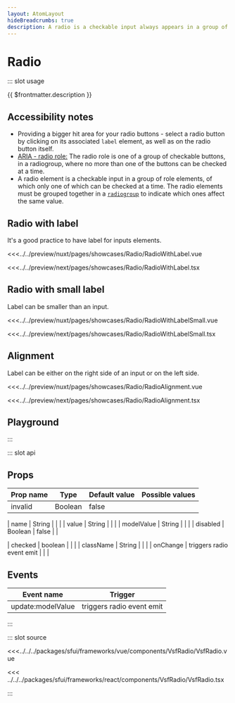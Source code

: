 ```yaml
---
layout: AtomLayout
hideBreadcrumbs: true
description: A radio is a checkable input always appears in a group of elements with the same role, where no more than one of the radio can be checked at a time.
---
```

# Radio

::: slot usage

{{ $frontmatter.description }}

## Accessibility notes

- Providing a bigger hit area for your radio buttons - select a radio button by clicking on its associated `label` element, as well as on the radio button itself.
- [ARIA - radio role:](https://developer.mozilla.org/en-US/docs/Web/Accessibility/ARIA/Roles/radio_role) The radio role is one of a group of checkable buttons, in a radiogroup, where no more than one of the buttons can be checked at a time.
- A radio element is a checkable input in a group of role elements, of which only one of which can be checked at a time. The radio elements must be grouped together in a [`radiogroup`](https://developer.mozilla.org/en-US/docs/Web/Accessibility/ARIA/Roles/radiogroup_role) to indicate which ones affect the same value.

## Radio with label

It's a good practice to have label for inputs elements.

<Showcase showcase-name="Radio/RadioWithLabel">

<!-- vue -->
<<<../../preview/nuxt/pages/showcases/Radio/RadioWithLabel.vue
<!-- end vue -->
<!-- react -->
<<<../../preview/next/pages/showcases/Radio/RadioWithLabel.tsx
<!-- end react -->
</Showcase>

## Radio with small label

Label can be smaller than an input.

<Showcase showcase-name="Radio/RadioWithLabelSmall">

<!-- vue -->
<<<../../preview/nuxt/pages/showcases/Radio/RadioWithLabelSmall.vue
<!-- end vue -->
<!-- react -->
<<<../../preview/next/pages/showcases/Radio/RadioWithLabelSmall.tsx
<!-- end react -->
</Showcase>

## Alignment

Label can be either on the right side of an input or on the left side.

<Showcase showcase-name="Radio/RadioAlignment">

<!-- vue -->
<<<../../preview/nuxt/pages/showcases/Radio/RadioAlignment.vue
<!-- end vue -->
<!-- react -->
<<<../../preview/next/pages/showcases/Radio/RadioAlignment.tsx
<!-- end react -->
</Showcase>

## Playground

<Generate />

:::

::: slot api
## Props

| Prop name  | Type                          | Default value | Possible values       |
| ---------- | ----------------------------- | ------------- | --------------------- |
| invalid    | Boolean                       | false         |                       |
<!-- vue -->
| name       | String                        |               |                       |
| value      | String                        |               |                       |
| modelValue | String                        |               |                       |
| disabled   | Boolean                       | false         |                       |
<!-- end vue -->
<!-- react -->
| checked   | boolean                        |               |                       |
| className | String                         |               |                       |
| onChange   | triggers radio event emit     |               |                       |
<!-- end react -->

<!-- vue -->
## Events

| Event name        | Trigger                   |
| ----------------- | ------------------------- |
| update:modelValue | triggers radio event emit |

<!-- end vue -->
:::

::: slot source
<SourceCode>
<!-- vue -->
<<<../../../packages/sfui/frameworks/vue/components/VsfRadio/VsfRadio.vue
<!-- end vue -->

<!-- react -->
<<< ../../../packages/sfui/frameworks/react/components/VsfRadio/VsfRadio.tsx
<!-- end react -->
</SourceCode>
:::
